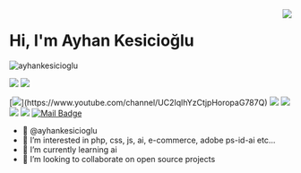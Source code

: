 <img align='right' src="https://github-readme-stats.vercel.app/api?username=ayhankesicioglu&show_icons=true">

# Hi, I'm Ayhan Kesicioğlu
<p align="left"> <img src="https://komarev.com/ghpvc/?username=ayhankesicioglu" alt="ayhankesicioglu" /> </p>

[![](https://img.shields.io/twitter/follow/ayhankesicioglu?style=social)](https://www.twitter.com/ayhankesicioglu)
[![](https://img.shields.io/github/followers/ayhankesicioglu?style=social)](https://www.github.com/ayhankesicioglu)


[![](https://img.shields.io/badge/youtube-%23FF0000.svg?&style=for-the-badge&logo=youtube&logoColor=white")](https://www.youtube.com/channel/UC2IqlhYzCtjpHoropaG787Q)
[![](https://img.shields.io/badge/twitter-%231DA1F2.svg?&style=for-the-badge&logo=twitter&logoColor=white)](https://www.twitter.com/ayhankesicioglu)
[![](https://img.shields.io/badge/linkedin-%230077B5.svg?&style=for-the-badge&logo=linkedin&logoColor=white)](https://www.linkedin.com/in/ayhankesicioglu/)
[![](https://img.shields.io/badge/medium-%2312100E.svg?&style=for-the-badge&logo=medium&logoColor=white)](https://medium.com/@ayhankesicioglu)
[![](https://img.shields.io/badge/instagram-%23E4405F.svg?&style=for-the-badge&logo=instagram&logoColor=white)](https://instagram.com/ayhankesicioglu)
[![Mail Badge](https://img.shields.io/badge/ayhanmesaj@gmail.com-c14438?style=for-the-badge&logo=Gmail&logoColor=white&link=mailto:ayhanmesaj@gmail.com)](mailto:ayhanmesaj@gmail.com)

- 👋 @ayhankesicioglu
- 👀 I’m interested in php, css, js, ai, e-commerce, adobe ps-id-ai etc...
- 🌱 I’m currently learning ai
- 💞️ I’m looking to collaborate on open source projects
